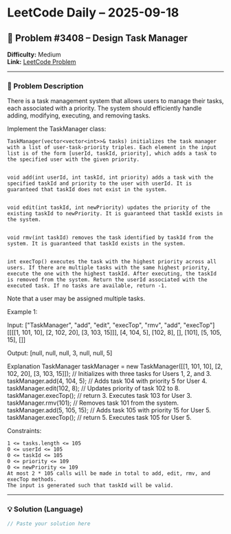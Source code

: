 # LeetCode Daily – 2025-09-18

## 🧠 Problem #3408 – **Design Task Manager**
**Difficulty:** Medium  
**Link:** [LeetCode Problem](https://leetcode.com/problems/design-task-manager)

---

### 📝 Problem Description

There is a task management system that allows users to manage their tasks, each associated with a priority. The system should efficiently handle adding, modifying, executing, and removing tasks.

Implement the TaskManager class:


	
	TaskManager(vector<vector<int>>& tasks) initializes the task manager with a list of user-task-priority triples. Each element in the input list is of the form [userId, taskId, priority], which adds a task to the specified user with the given priority.
	
	
	void add(int userId, int taskId, int priority) adds a task with the specified taskId and priority to the user with userId. It is guaranteed that taskId does not exist in the system.
	
	
	void edit(int taskId, int newPriority) updates the priority of the existing taskId to newPriority. It is guaranteed that taskId exists in the system.
	
	
	void rmv(int taskId) removes the task identified by taskId from the system. It is guaranteed that taskId exists in the system.
	
	
	int execTop() executes the task with the highest priority across all users. If there are multiple tasks with the same highest priority, execute the one with the highest taskId. After executing, the taskId is removed from the system. Return the userId associated with the executed task. If no tasks are available, return -1.
	


Note that a user may be assigned multiple tasks.

 
Example 1:


Input:
[&quot;TaskManager&quot;, &quot;add&quot;, &quot;edit&quot;, &quot;execTop&quot;, &quot;rmv&quot;, &quot;add&quot;, &quot;execTop&quot;]
[[[[1, 101, 10], [2, 102, 20], [3, 103, 15]]], [4, 104, 5], [102, 8], [], [101], [5, 105, 15], []]

Output:
[null, null, null, 3, null, null, 5] 

Explanation
TaskManager taskManager = new TaskManager([[1, 101, 10], [2, 102, 20], [3, 103, 15]]); // Initializes with three tasks for Users 1, 2, and 3.
taskManager.add(4, 104, 5); // Adds task 104 with priority 5 for User 4.
taskManager.edit(102, 8); // Updates priority of task 102 to 8.
taskManager.execTop(); // return 3. Executes task 103 for User 3.
taskManager.rmv(101); // Removes task 101 from the system.
taskManager.add(5, 105, 15); // Adds task 105 with priority 15 for User 5.
taskManager.execTop(); // return 5. Executes task 105 for User 5.

 
Constraints:


	1 <= tasks.length <= 105
	0 <= userId <= 105
	0 <= taskId <= 105
	0 <= priority <= 109
	0 <= newPriority <= 109
	At most 2 * 105 calls will be made in total to add, edit, rmv, and execTop methods.
	The input is generated such that taskId will be valid.

---

### 💡 Solution (Language)

```cpp
// Paste your solution here

